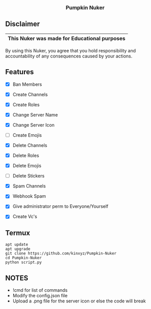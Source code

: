 <h3 align="center">  
  Pumpkin Nuker
  </h3> 

## Disclaimer 
  
 |This Nuker was made for Educational purposes| 
 |-------------------------------------------------| 
 By using this Nuker, you agree that you hold responsibility and accountability of any consequences caused by your actions. 
 

## Features
 - [x] Ban Members
 - [x] Create Channels 
 - [x] Create Roles 
 - [x] Change Server Name
 - [x] Change Server Icon
 - [ ] Create Emojis
 - [x] Delete Channels 
 - [x] Delete Roles 
 - [x] Delete Emojis 
 - [ ] Delete Stickers 
 - [x] Spam Channels
 - [x] Webhook Spam
 - [x] Give administrator perm to Everyone/Yourself
 - [x] Create Vc's


<h2>Termux</h2>

```
apt update
apt upgrade
git clone https://github.com/kinxyz/Pumpkin-Nuker
cd Pumpkin-Nuker
python script.py
```

## NOTES
- !cmd for list of commands
- Modify the config.json file
- Upload a .png file for the server icon or else the code will break
